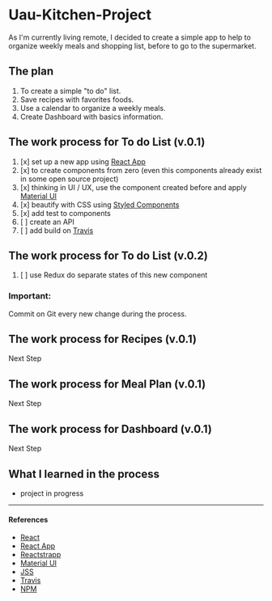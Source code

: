 # Uau-Kitchen-Project

As I'm currently living remote, I decided to create a simple app to help to organize weekly meals and shopping list, before to go to the supermarket.

## The plan

1. To create a simple "to do" list.
2. Save recipes with favorites foods.
3. Use a calendar to organize a weekly meals.
4. Create Dashboard with basics information.


## The work process for To do List (v.0.1)

1. [x] set up a new app using [React App](https://reactjs.org/docs/create-a-new-react-app.html)
2. [x] to create components from zero (even this components already exist in some open source project)
3. [x] thinking in UI / UX, use the component created before and apply [Material UI](https://material-ui.com/)
4. [x] beautify with CSS using [Styled Components](https://www.styled-components.com/)
5. [x] add test to components
6. [ ] create an API
7. [ ] add build on [Travis](https://travis-ci.org/)

## The work process for To do List (v.0.2)
1. [ ] use Redux do separate states of this new component


### Important:
Commit on Git every new change during the process.

## The work process for Recipes (v.0.1)

Next Step

## The work process for Meal Plan (v.0.1)

Next Step

## The work process for Dashboard (v.0.1)

Next Step


## What I learned in the process

* project in progress


-----------

#### References

* [React](https://reactjs.org/)
* [React App](https://reactjs.org/docs/create-a-new-react-app.html)
* [Reactstrapp](https://reactstrap.github.io/)
* [Material UI](https://material-ui.com/)
* [JSS](http://cssinjs.org)
* [Travis](https://travis-ci.org/)
* [NPM](https://www.npmjs.com/)
